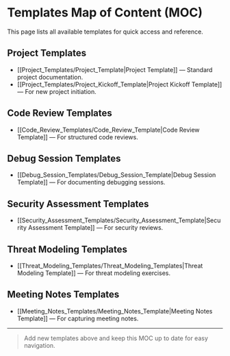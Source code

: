 # Templates Map of Content (MOC)

This page lists all available templates for quick access and reference.

## Project Templates
- [[Project_Templates/Project_Template|Project Template]] — Standard project documentation.
- [[Project_Templates/Project_Kickoff_Template|Project Kickoff Template]] — For new project initiation.

## Code Review Templates
- [[Code_Review_Templates/Code_Review_Template|Code Review Template]] — For structured code reviews.

## Debug Session Templates
- [[Debug_Session_Templates/Debug_Session_Template|Debug Session Template]] — For documenting debugging sessions.

## Security Assessment Templates
- [[Security_Assessment_Templates/Security_Assessment_Template|Security Assessment Template]] — For security reviews.

## Threat Modeling Templates
- [[Threat_Modeling_Templates/Threat_Modeling_Templates|Threat Modeling Template]] — For threat modeling exercises.

## Meeting Notes Templates
- [[Meeting_Notes_Templates/Meeting_Notes_Template|Meeting Notes Template]] — For capturing meeting notes.

---

> Add new templates above and keep this MOC up to date for easy navigation.

